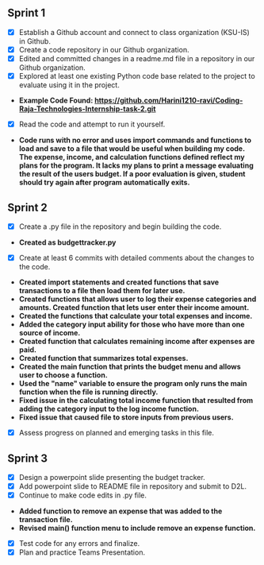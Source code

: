 ## Sprint 1
- [x] Establish a Github account and connect to class organization (KSU-IS) in Github.
- [x] Create a code repository in our Github organization.
- [x] Edited and committed changes in a readme.md file in a repository in our Github organization.
- [x] Explored at least one existing Python code base related to the project to evaluate using it in the project.
- **Example Code Found: https://github.com/Harini1210-ravi/Coding-Raja-Technologies-Internship-task-2.git**
- [x] Read the code and attempt to run it yourself.
- **Code runs with no error and uses import commands and functions to load and save to a file that would be useful when building my code. The expense, income, and calculation functions defined reflect my plans for the program. It lacks my plans to print a message evaluating the result of the users budget. If a poor evaluation is given, student should try again after program automatically exits.**
## Sprint 2
- [x] Create a .py file in the repository and begin building the code.
- **Created as budgettracker.py**
- [x] Create at least 6 commits with detailed comments about the changes to the code.
- **Created import statements and created functions that save transactions to a file then load them for later use.**
- **Created functions that allows user to log their expense categories and amounts. Created function that lets user enter their income amount.**
- **Created the functions that calculate your total expenses and income.**
- **Added the category input ability for those who have more than one source of income.**
- **Created function that calculates remaining income after expenses are paid.**
- **Created function that summarizes total expenses.**
- **Created the main function that prints the budget menu and allows user to choose a function.**
- **Used the "name" variable to ensure the program only runs the main function when the file is running directly.**
- **Fixed issue in the calculating total income function that resulted from adding the category input to the log income function.**
- **Fixed issue that caused file to store inputs from previous users.**
- [x] Assess progress on planned and emerging tasks in this file.
## Sprint 3
- [x] Design a powerpoint slide presenting the budget tracker.
- [x] Add powerpoint slide to README file in repository and submit to D2L.
- [x] Continue to make code edits in .py file.
- **Added function to remove an expense that was added to the transaction file.**
- **Revised main() function menu to include remove an expense function.**
- [x] Test code for any errors and finalize.
- [x] Plan and practice Teams Presentation.
